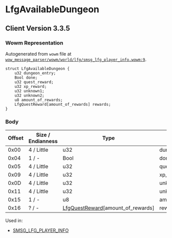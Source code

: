 # LfgAvailableDungeon

## Client Version 3.3.5

### Wowm Representation

Autogenerated from `wowm` file at [`wow_message_parser/wowm/world/lfg/smsg_lfg_player_info.wowm:9`](https://github.com/gtker/wow_messages/tree/main/wow_message_parser/wowm/world/lfg/smsg_lfg_player_info.wowm#L9).
```rust,ignore
struct LfgAvailableDungeon {
    u32 dungeon_entry;
    Bool done;
    u32 quest_reward;
    u32 xp_reward;
    u32 unknown1;
    u32 unknown2;
    u8 amount_of_rewards;
    LfgQuestReward[amount_of_rewards] rewards;
}
```
### Body

| Offset | Size / Endianness | Type | Name | Comment |
| ------ | ----------------- | ---- | ---- | ------- |
| 0x00 | 4 / Little | u32 | dungeon_entry |  |
| 0x04 | 1 / - | Bool | done |  |
| 0x05 | 4 / Little | u32 | quest_reward |  |
| 0x09 | 4 / Little | u32 | xp_reward |  |
| 0x0D | 4 / Little | u32 | unknown1 |  |
| 0x11 | 4 / Little | u32 | unknown2 |  |
| 0x15 | 1 / - | u8 | amount_of_rewards |  |
| 0x16 | ? / - | [LfgQuestReward](lfgquestreward.md)[amount_of_rewards] | rewards |  |


Used in:
* [SMSG_LFG_PLAYER_INFO](smsg_lfg_player_info.md)

